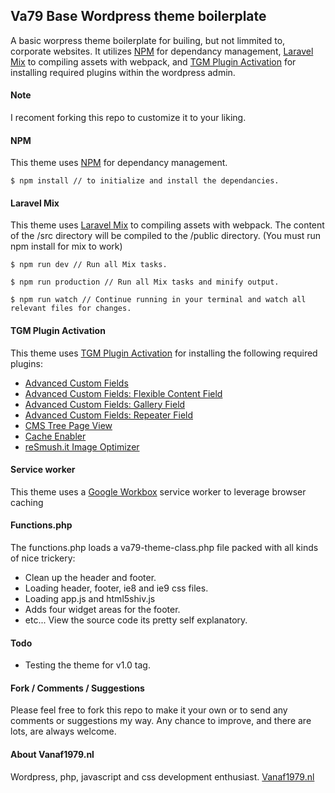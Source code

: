 ## Va79 Base Wordpress theme boilerplate
A basic worpress theme boilerplate for builing, but not limmited to, corporate websites. It utilizes [NPM](https://www.npmjs.com/) for dependancy management, [Laravel Mix](https://laravel.com/docs/5.7/mix) to compiling assets with webpack, and [TGM Plugin Activation](http://tgmpluginactivation.com/) for installing required plugins within the wordpress admin.  

#### Note
I recoment forking this repo to customize it to your liking.  

#### NPM
This theme uses [NPM](https://www.npmjs.com/) for dependancy management.
```console
$ npm install // to initialize and install the dependancies.
```

#### Laravel Mix
This theme uses [Laravel Mix](https://laravel.com/docs/5.7/mix) to compiling assets with webpack. The content of the /src directory will be compiled to the /public directory. (You must run npm install for mix to work)
```console
$ npm run dev // Run all Mix tasks.
```
```console
$ npm run production // Run all Mix tasks and minify output.
```
```console
$ npm run watch // Continue running in your terminal and watch all relevant files for changes.
```


#### TGM Plugin Activation
This theme uses [TGM Plugin Activation](http://tgmpluginactivation.com/) for installing the following required plugins:
- [Advanced Custom Fields](https://nl.wordpress.org/plugins/advanced-custom-fields/)
- [Advanced Custom Fields: Flexible Content Field](https://www.advancedcustomfields.com/resources/flexible-content/)
- [Advanced Custom Fields: Gallery Field](https://www.advancedcustomfields.com/resources/gallery/)
- [Advanced Custom Fields: Repeater Field](https://www.advancedcustomfields.com/resources/repeater/)
- [CMS Tree Page View](https://nl.wordpress.org/plugins/cms-tree-page-view/)
- [Cache Enabler](https://nl.wordpress.org/plugins/cache-enabler/)
- [reSmush.it Image Optimizer](https://nl.wordpress.org/plugins/resmushit-image-optimizer/)

#### Service worker
This theme uses a [Google Workbox](https://developers.google.com/web/tools/workbox/) service worker to leverage browser caching

#### Functions.php
The functions.php loads a va79-theme-class.php file packed with all kinds of nice trickery:
- Clean up the header and footer.
- Loading header, footer, ie8 and ie9 css files. 
- Loading app.js and html5shiv.js
- Adds four widget areas for the footer.
- etc... View the source code its pretty self explanatory.

#### Todo
- Testing the theme for v1.0 tag.

#### Fork / Comments / Suggestions
Please feel free to fork this repo to make it your own or to send any comments or suggestions my way. Any chance to improve, and there are lots, are always welcome.

#### About Vanaf1979.nl
Wordpress, php, javascript and css development enthusiast. [Vanaf1979.nl](http://vanaf1979.nl)
